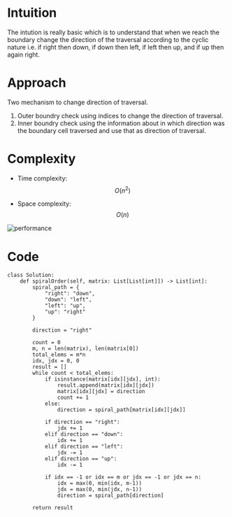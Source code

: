 # Intuition
<!-- Describe your first thoughts on how to solve this problem. -->
The intution is really basic which is to understand that when we reach the boundary change the direction of the traversal according to the cyclic nature i.e. if right then down, if down then left, if left then up, and if up then again right.

# Approach
<!-- Describe your approach to solving the problem. -->
Two mechanism to change direction of traversal.

1. Outer boundry check using indices to change the direction of traversal.
2. Inner boundry check using the information about in which direction was the boundary cell traversed and use that as direction of traversal.

# Complexity
- Time complexity: $$O(n^2)$$
<!-- Add your time complexity here, e.g. $$O(n)$$ -->

- Space complexity: $$O(n)$$
<!-- Add your space complexity here, e.g. $$O(n)$$ -->
![performance](https://assets.leetcode.com/users/images/03c968c0-40cb-43b1-bb55-8f364f2704a7_1704836738.9944098.png)
# Code
```
class Solution:
    def spiralOrder(self, matrix: List[List[int]]) -> List[int]:
        spiral_path = {
            "right": "down",
            "down": "left",
            "left": "up",
            "up": "right"
        }

        direction = "right"

        count = 0
        m, n = len(matrix), len(matrix[0])
        total_elems = m*n
        idx, jdx = 0, 0
        result = []
        while count < total_elems:
            if isinstance(matrix[idx][jdx], int):
                result.append(matrix[idx][jdx])
                matrix[idx][jdx] = direction
                count += 1
            else:
                direction = spiral_path[matrix[idx][jdx]]

            if direction == "right":
                jdx += 1
            elif direction == "down":
                idx += 1
            elif direction == "left":
                jdx -= 1
            elif direction == "up":
                idx -= 1
            
            if idx == -1 or idx == m or jdx == -1 or jdx == n:
                idx = max(0, min(idx, m-1))
                jdx = max(0, min(jdx, n-1))
                direction = spiral_path[direction]

        return result

```
